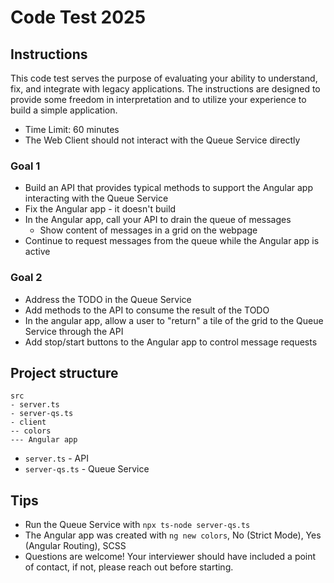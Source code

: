 # Code Test 2025

## Instructions

This code test serves the purpose of evaluating your ability to understand, fix, and integrate with legacy applications.  The instructions are designed to provide some freedom in interpretation and to utilize your experience to build a simple application. 

* Time Limit: 60 minutes
* The Web Client should not interact with the Queue Service directly
### Goal 1
  * Build an API that provides typical methods to support the Angular app interacting with the Queue Service
  * Fix the Angular app - it doesn't build
  * In the Angular app, call your API to drain the queue of messages
    * Show content of messages in a grid on the webpage
  * Continue to request messages from the queue while the Angular app is active
### Goal 2
  * Address the TODO in the Queue Service
  * Add methods to the API to consume the result of the TODO
  * In the angular app, allow a user to "return" a tile of the grid to the Queue Service through the API
  * Add stop/start buttons to the Angular app to control message requests

## Project structure
```
src
- server.ts
- server-qs.ts
- client
-- colors
--- Angular app
```

* `server.ts` - API
* `server-qs.ts` - Queue Service

## Tips

* Run the Queue Service with `npx ts-node server-qs.ts`
* The Angular app was created with `ng new colors`, No (Strict Mode), Yes (Angular Routing), SCSS
* Questions are welcome!  Your interviewer should have included a point of contact, if not, please reach out before starting.
